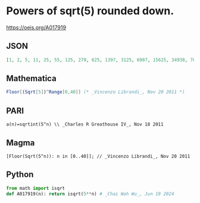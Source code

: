 # Powers of sqrt\(5\) rounded down\.
https://oeis.org/A017919
## JSON
```JSON
[1, 2, 5, 11, 25, 55, 125, 279, 625, 1397, 3125, 6987, 15625, 34938, 78125, 174692, 390625, 873464, 1953125, 4367320, 9765625, 21836601, 48828125, 109183006, 244140625, 545915033, 1220703125, 2729575167]
```
## Mathematica
```Mathematica
Floor[(Sqrt[5])^Range[0,40]] (* _Vincenzo Librandi_, Nov 20 2011 *)
```
## PARI
```PARI
a(n)=sqrtint(5^n) \\ _Charles R Greathouse IV_, Nov 18 2011
```
## Magma
```Magma
[Floor(Sqrt(5^n)): n in [0..40]]; // _Vincenzo Librandi_, Nov 20 2011
```
## Python
```Python
from math import isqrt
def A017919(n): return isqrt(5**n) # _Chai Wah Wu_, Jun 19 2024
```
